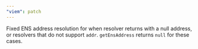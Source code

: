 ```yaml
---
"viem": patch
---
```


Fixed ENS address resolution for when resolver returns with a null address, or resolvers that do not support `addr`. `getEnsAddress` returns `null` for these cases.

